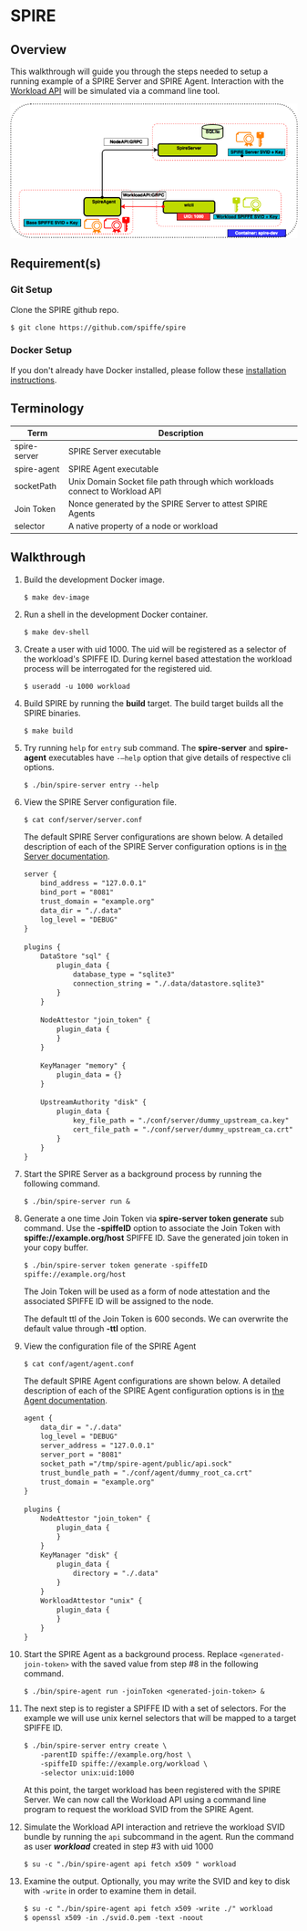 # SPIRE

## Overview

This walkthrough will guide you through the steps needed to setup a running example of a SPIRE Server and SPIRE Agent. Interaction with the [Workload API](https://github.com/spiffe/go-spiffe/blob/main/v2/proto/spiffe/workload/workload.proto) will be simulated via a command line tool.

 ![SPIRE101](images/SPIRE101.png)

## Requirement(s)

### Git Setup

Clone the SPIRE github repo.

```shell
$ git clone https://github.com/spiffe/spire
```

### Docker Setup

If you don't already have Docker installed, please follow these [installation instructions](https://docs.docker.com/engine/installation/).

## Terminology

| Term         | Description                                                                  |
|--------------|------------------------------------------------------------------------------|
| spire-server | SPIRE Server executable                                                      |
| spire-agent  | SPIRE Agent executable                                                       |
| socketPath   | Unix Domain Socket file path through which workloads connect to Workload API |
| Join Token   | Nonce generated by the SPIRE Server to attest SPIRE Agents                   |
| selector     | A native property of a node or workload                                      |

## Walkthrough

1. Build the development Docker image.

   ```shell
   $ make dev-image
   ```

2. Run a shell in the development Docker container.

   ```shell
   $ make dev-shell
   ```

3. Create a user with uid 1000. The uid will be registered as a selector of the workload's SPIFFE ID. During kernel based attestation the workload process will be interrogated for the registered uid.

   ```shell
   $ useradd -u 1000 workload
   ```

4. Build SPIRE by running the **build** target. The build target builds all the SPIRE binaries.

   ```shell
   $ make build
   ```

5. Try running `help` for `entry` sub command. The **spire-server** and **spire-agent** executables have `-—help`  option that give details of respective cli options.

   ```shell
   $ ./bin/spire-server entry --help
   ```

6. View the SPIRE Server configuration file.

   ```shell
   $ cat conf/server/server.conf
   ```

   The default SPIRE Server configurations are shown below. A detailed description of each of the SPIRE Server configuration options is in [the Server documentation](/doc/spire_server.md).

   ```hcl
   server {
       bind_address = "127.0.0.1"
       bind_port = "8081"
       trust_domain = "example.org"
       data_dir = "./.data"
       log_level = "DEBUG"
   }

   plugins {
       DataStore "sql" {
           plugin_data {
               database_type = "sqlite3"
               connection_string = "./.data/datastore.sqlite3"
           }
       }

       NodeAttestor "join_token" {
           plugin_data {
           }
       }

       KeyManager "memory" {
           plugin_data = {}
       }

       UpstreamAuthority "disk" {
           plugin_data {
               key_file_path = "./conf/server/dummy_upstream_ca.key"
               cert_file_path = "./conf/server/dummy_upstream_ca.crt"
           }
       }
   }
   ```

7. Start the SPIRE Server as a background process by running the following command.

   ```shell
   $ ./bin/spire-server run &
   ```

8. Generate a one time Join Token via **spire-server token generate** sub command. Use the **-spiffeID** option to associate the Join Token with **spiffe://example.org/host** SPIFFE ID. Save the generated join token in your copy buffer.

   ```shell
   $ ./bin/spire-server token generate -spiffeID spiffe://example.org/host
   ```

   The Join Token will be used as a form of node attestation and the associated SPIFFE ID will be assigned to the node.

   The default ttl of the Join Token is 600 seconds. We can overwrite the default value through **-ttl** option.

9. View the configuration file of the SPIRE Agent

   ```shell
   $ cat conf/agent/agent.conf
   ```

   The default SPIRE Agent configurations are shown below. A detailed description of each of the SPIRE Agent configuration options is in [the Agent documentation](/doc/spire_agent.md).

   ```hcl
   agent {
       data_dir = "./.data"
       log_level = "DEBUG"
       server_address = "127.0.0.1"
       server_port = "8081"
       socket_path ="/tmp/spire-agent/public/api.sock"
       trust_bundle_path = "./conf/agent/dummy_root_ca.crt"
       trust_domain = "example.org"
   }
   
   plugins {
       NodeAttestor "join_token" {
           plugin_data {
           }
       }
       KeyManager "disk" {
           plugin_data {
               directory = "./.data"
           }
       }
       WorkloadAttestor "unix" {
           plugin_data {
           }
       }
   }
   ```

10. Start the SPIRE Agent as a background process. Replace `<generated-join-token>` with the saved value from step #8 in the following command.

    ```shell
    $ ./bin/spire-agent run -joinToken <generated-join-token> &
    ```

11. The next step is to register a SPIFFE ID with a set of selectors. For the example we will use unix kernel selectors that will be mapped to a target SPIFFE ID.

    ```shell
    $ ./bin/spire-server entry create \
        -parentID spiffe://example.org/host \
        -spiffeID spiffe://example.org/workload \
        -selector unix:uid:1000
    ```

    At this point, the target workload has been registered with the SPIRE Server. We can now call the Workload API using a command line program to request the workload SVID from the SPIRE Agent.

12. Simulate the Workload API interaction and retrieve the workload SVID bundle by running the `api` subcommand in the agent. Run the command as user **_workload_** created in step #3 with uid 1000

    ```shell
    $ su -c "./bin/spire-agent api fetch x509 " workload
    ```

13. Examine the output. Optionally, you may write the SVID and key to disk with `-write` in order to examine them in detail.

    ```shell
    $ su -c "./bin/spire-agent api fetch x509 -write ./" workload
    $ openssl x509 -in ./svid.0.pem -text -noout
    ```
